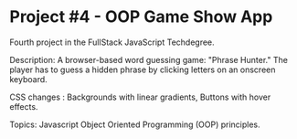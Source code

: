 # Project #4 - OOP Game Show App

Fourth project in the FullStack JavaScript Techdegree.

Description: A browser-based word guessing game: "Phrase Hunter." The player has to guess a hidden phrase by clicking letters on an onscreen keyboard.

CSS changes : Backgrounds with linear gradients, Buttons with hover effects.

Topics: Javascript Object Oriented Programming (OOP) principles.
